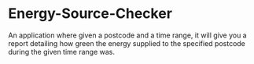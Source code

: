 # Energy-Source-Checker
An application where given a postcode and a time range, it will give you a report detailing how green the energy supplied to the specified postcode during the given time range was.
